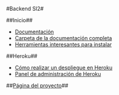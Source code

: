 #Backend SI2#

##Inicio##
* [Documentación](https://github.com/iblancasa/BackendSI2-IV/wiki/Documentaci%C3%B3n)
* [Carpeta de la documentación completa](https://github.com/iblancasa/BackendSI2-IV/tree/master/Documentaci%C3%B3n)
* [Herramientas interesantes para instalar](https://github.com/iblancasa/BackendSI2-IV/wiki/Herramientas-interesantes-para-instalar)


##Heroku##
* [Cómo realizar un despliegue en Heroku](https://github.com/iblancasa/BackendSI2-IV/wiki/C%C3%B3mo-realizar-un-despliegue-en-Heroku)
* [Panel de administración de Heroku](https://github.com/iblancasa/BackendSI2-IV/wiki/Panel-de-control-Heroku)



##[Página del proyecto](https://github.com/iblancasa/BackendSI2-IV/wiki/Panel-de-control-Heroku)##